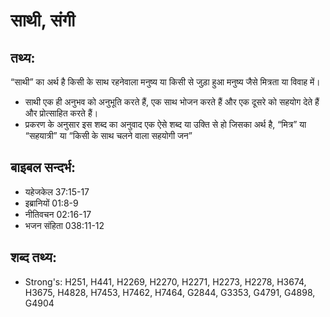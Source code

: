 # साथी, संगी #

## तथ्य: ##

“साथी” का अर्थ है किसी के साथ रहनेवाला मनुष्य या किसी से जुड़ा हुआ मनुष्य जैसे मित्रता या विवाह में।

* साथी एक ही अनुभव को अनुभूति करते हैं, एक साथ भोजन करते हैं और एक दूसरे को सहयोग देते हैं और प्रोत्साहित करते हैं।
* प्रकरण के अनुसार इस शब्द का अनुवाद एक ऐसे शब्द या उक्ति से हो जिसका अर्थ है, “मित्र” या “सहयात्री” या “किसी के साथ चलने वाला सहयोगी जन”

## बाइबल सन्दर्भ: ##

* यहेजकेल 37:15-17
* इब्रानियों 01:8-9
* नीतिवचन 02:16-17
* भजन संहिता 038:11-12

## शब्द तथ्य: ##

* Strong's: H251, H441, H2269, H2270, H2271, H2273, H2278, H3674, H3675, H4828, H7453, H7462, H7464, G2844, G3353, G4791, G4898, G4904
